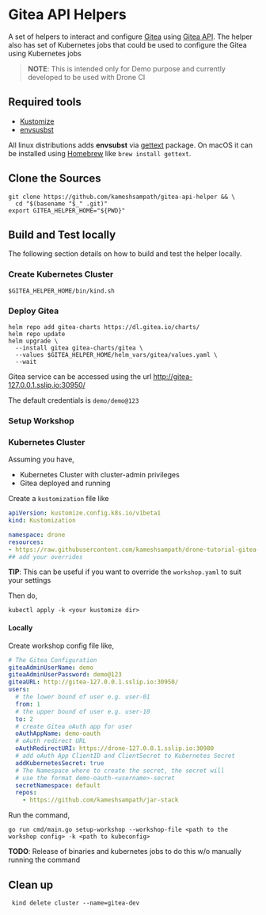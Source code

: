 # Gitea API Helpers

A set of helpers to interact and configure [Gitea](https://gitea.io/en-us/) using [Gitea API](https://docs.gitea.io/en-us/api-usage/). The helper also has set of Kubernetes jobs that could be used to configure the Gitea using Kubernetes jobs

> __NOTE__: This is intended only for Demo purpose and currently developed to be used with Drone CI

## Required tools

- [Kustomize](https://kustomize.io/)
- [envsusbst](https://www.man7.org/linux/man-pages/man1/envsubst.1.html)

All linux distributions adds **envsubst** via [gettext](https://www.gnu.org/software/gettext/) package. On macOS it can be installed using [Homebrew](https://brew.sh/) like `brew install gettext`.

## Clone the Sources

```shell
git clone https://github.com/kameshsampath/gitea-api-helper && \
  cd "$(basename "$_" .git)"
export GITEA_HELPER_HOME="${PWD}"
```

## Build and Test locally

The following section details on how to build and test the helper locally.

### Create Kubernetes Cluster

```shell
$GITEA_HELPER_HOME/bin/kind.sh
```

### Deploy Gitea

```shell
helm repo add gitea-charts https://dl.gitea.io/charts/
helm repo update
helm upgrade \
  --install gitea gitea-charts/gitea \
  --values $GITEA_HELPER_HOME/helm_vars/gitea/values.yaml \
  --wait
```

Gitea service can be accessed using the url <http://gitea-127.0.0.1.sslip.io:30950/>

The default credentials is `demo/demo@123`

### Setup Workshop

### Kubernetes Cluster

Assuming you have,

- Kubernetes Cluster with cluster-admin privileges
- Gitea deployed and running

Create a `kustomization` file like

```yaml
apiVersion: kustomize.config.k8s.io/v1beta1
kind: Kustomization

namespace: drone
resources:
- https://raw.githubusercontent.com/kameshsampath/drone-tutorial-gitea-helper/main/manifests/install.yaml
## add your overrides
```

__TIP__: This can be useful if you want to override the `workshop.yaml` to suit your settings

Then do,

```shell
kubectl apply -k <your kustomize dir>
```

#### Locally

Create workshop config file like,

```yaml
# The Gitea Configuration
giteaAdminUserName: demo
giteaAdminUserPassword: demo@123
giteaURL: http://gitea-127.0.0.1.sslip.io:30950/
users:
  # the lower bound of user e.g. user-01
  from: 1
  # the upper bound of user e.g. user-10
  to: 2
  # create Gitea oAuth app for user
  oAuthAppName: demo-oauth
  # oAuth redirect URL
  oAuthRedirectURI: https://drone-127.0.0.1.sslip.io:30980
  # add oAuth App ClientID and ClientSecret to Kubernetes Secret
  addKubernetesSecret: true
  # The Namespace where to create the secret, the secret will 
  # use the format demo-oauth-<username>-secret
  secretNamespace: default
  repos:
    - https://github.com/kameshsampath/jar-stack
```

Run the command,

```shell
go run cmd/main.go setup-workshop --workshop-file <path to the workshop config> -k <path to kubeconfig>
```

__TODO__: Release of binaries and kubernetes jobs to do this w/o manually running the command

## Clean up

```shell
 kind delete cluster --name=gitea-dev
```

